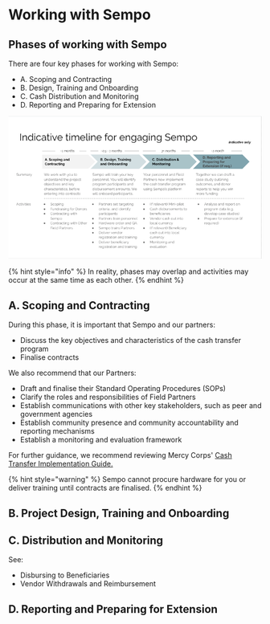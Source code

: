 # Working with Sempo

## Phases of working with Sempo

There are four key phases for working with Sempo:

* A. Scoping and Contracting
* B. Design, Training and Onboarding
* C. Cash Distribution and Monitoring
* D. Reporting and Preparing for Extension

![](.gitbook/assets/image%20%2812%29.png)

{% hint style="info" %}
 In reality, phases may overlap and activities may occur at the same time as each other. 
{% endhint %}

## A. Scoping and Contracting 

During this phase, it is important that Sempo and our partners:

* Discuss the key objectives and characteristics of the cash transfer program 
* Finalise contracts

We also recommend that our Partners:

* Draft and finalise their Standard Operating Procedures \(SOPs\)
* Clarify the roles and responsibilities of Field Partners 
* Establish communications with other key stakeholders, such as peer and government agencies
* Establish community presence and community accountability and reporting mechanisms  
* Establish a monitoring and evaluation framework 

For further guidance, we recommend reviewing Mercy Corps' [Cash Transfer Implementation Guide. ](https://www.mercycorps.org/sites/default/files/2019-11/CashTransferImplementationGuide.pdf)

{% hint style="warning" %}
Sempo cannot procure hardware for you or deliver training until contracts are finalised.
{% endhint %}

## B. Project Design, Training and Onboarding 



## C. Distribution and Monitoring 



See:

* Disbursing to Beneficiaries
* Vendor Withdrawals and Reimbursement



## D. Reporting and Preparing for Extension



 









